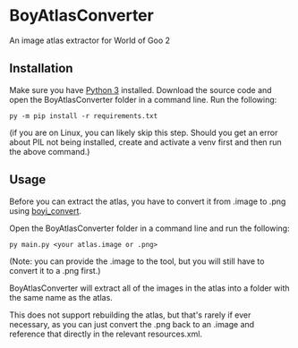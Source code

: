 # BoyAtlasConverter

An image atlas extractor for World of Goo 2

## Installation

Make sure you have [Python 3](https://www.python.org/) installed. Download the source code and open the BoyAtlasConverter folder in a command line. Run the following:

    py -m pip install -r requirements.txt

(if you are on Linux, you can likely skip this step. Should you get an error about PIL not being installed, create and activate a venv first and then run the above command.)

## Usage

Before you can extract the atlas, you have to convert it from .image to .png using [boyi_convert](https://github.com/codeshaunted/boyi_convert/releases).

Open the BoyAtlasConverter folder in a command line and run the following:

    py main.py <your atlas.image or .png>

(Note: you can provide the .image to the tool, but you will still have to convert it to a .png first.)

BoyAtlasConverter will extract all of the images in the atlas into a folder with the same name as the atlas.

This does not support rebuilding the atlas, but that's rarely if ever necessary, as you can just convert the .png back to an .image and reference that directly in the relevant resources.xml.
